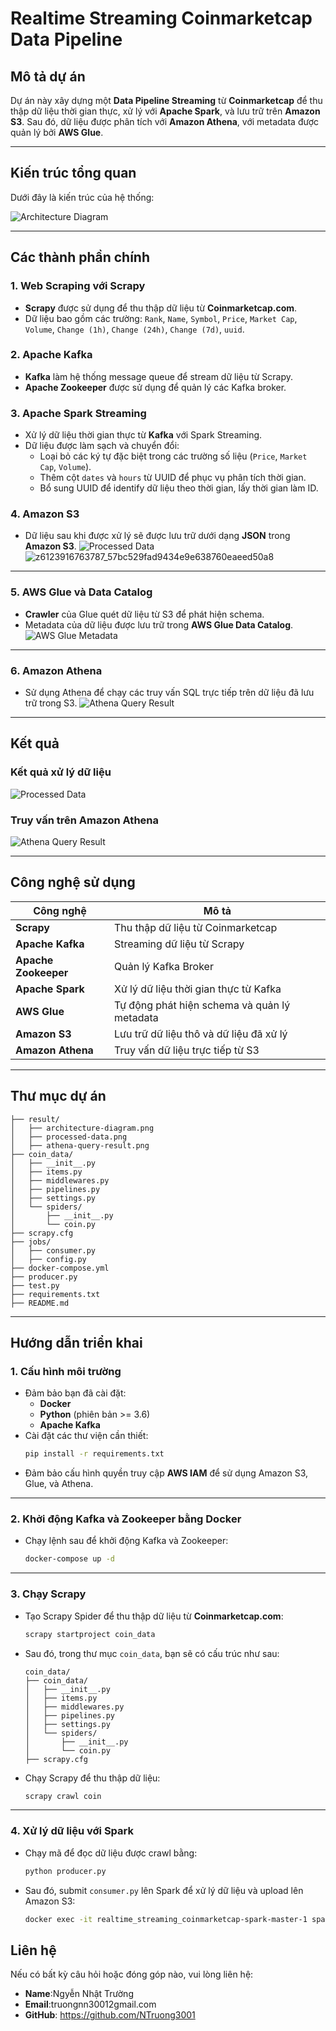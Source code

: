 
# **Realtime Streaming Coinmarketcap Data Pipeline**

## **Mô tả dự án**

Dự án này xây dựng một **Data Pipeline Streaming** từ **Coinmarketcap** để thu thập dữ liệu thời gian thực, xử lý với **Apache Spark**, và lưu trữ trên **Amazon S3**. Sau đó, dữ liệu được phân tích với **Amazon Athena**, với metadata được quản lý bởi **AWS Glue**.

---

## **Kiến trúc tổng quan**

Dưới đây là kiến trúc của hệ thống:

![Architecture Diagram](https://github.com/user-attachments/assets/eb7782cb-218a-41e9-a02a-9364ca4cc9f0)

---

## **Các thành phần chính**

### **1. Web Scraping với Scrapy**
- **Scrapy** được sử dụng để thu thập dữ liệu từ **Coinmarketcap.com**.
- Dữ liệu bao gồm các trường: `Rank`, `Name`, `Symbol`, `Price`, `Market Cap`, `Volume`, `Change (1h)`, `Change (24h)`, `Change (7d)`, `uuid`.

### **2. Apache Kafka**
- **Kafka** làm hệ thống message queue để stream dữ liệu từ Scrapy.
- **Apache Zookeeper** được sử dụng để quản lý các Kafka broker.

### **3. Apache Spark Streaming**
- Xử lý dữ liệu thời gian thực từ **Kafka** với Spark Streaming.
- Dữ liệu được làm sạch và chuyển đổi:
  - Loại bỏ các ký tự đặc biệt trong các trường số liệu (`Price`, `Market Cap`, `Volume`).
  - Thêm cột `dates` và `hours` từ UUID để phục vụ phân tích thời gian.
  - Bổ sung UUID để identify dữ liệu theo thời gian, lấy thời gian làm ID.

### **4. Amazon S3**
- Dữ liệu sau khi được xử lý sẽ được lưu trữ dưới dạng **JSON** trong **Amazon S3**.
![Processed Data](https://github.com/user-attachments/assets/53e111ae-87ec-4bac-938c-48bc78f2779f)
![z6123916763787_57bc529fad9434e9e638760eaeed50a8](https://github.com/user-attachments/assets/43ff4ad1-5530-48e7-829a-fb821a3f461f)

---

### **5. AWS Glue và Data Catalog**
- **Crawler** của Glue quét dữ liệu từ S3 để phát hiện schema.
- Metadata của dữ liệu được lưu trữ trong **AWS Glue Data Catalog**.
![AWS Glue Metadata](https://github.com/user-attachments/assets/769782fc-ac42-413f-9590-f7cccabc89ba)

---

### **6. Amazon Athena**
- Sử dụng Athena để chạy các truy vấn SQL trực tiếp trên dữ liệu đã lưu trữ trong S3.
![Athena Query Result](https://github.com/user-attachments/assets/bd1d1ca8-2b0b-4a24-bd13-2efa5fb8711a)
---

## **Kết quả**

### **Kết quả xử lý dữ liệu**
![Processed Data](https://github.com/user-attachments/assets/00929068-b687-4827-9a96-6eff2bebf847)

### **Truy vấn trên Amazon Athena**
![Athena Query Result](https://github.com/user-attachments/assets/bd1d1ca8-2b0b-4a24-bd13-2efa5fb8711a)

---

## **Công nghệ sử dụng**

| Công nghệ           | Mô tả                                                         |
|---------------------|---------------------------------------------------------------|
| **Scrapy**          | Thu thập dữ liệu từ Coinmarketcap                              |
| **Apache Kafka**    | Streaming dữ liệu từ Scrapy                                   |
| **Apache Zookeeper**| Quản lý Kafka Broker                                          |
| **Apache Spark**    | Xử lý dữ liệu thời gian thực từ Kafka                         |
| **AWS Glue**        | Tự động phát hiện schema và quản lý metadata                  |
| **Amazon S3**       | Lưu trữ dữ liệu thô và dữ liệu đã xử lý                       |
| **Amazon Athena**   | Truy vấn dữ liệu trực tiếp từ S3                              |

---

## **Thư mục dự án**

```plaintext
├── result/
│   ├── architecture-diagram.png
│   ├── processed-data.png
│   ├── athena-query-result.png
├── coin_data/
│   ├── __init__.py
│   ├── items.py
│   ├── middlewares.py
│   ├── pipelines.py
│   ├── settings.py
│   └── spiders/
│       ├── __init__.py
│       └── coin.py
├── scrapy.cfg
├── jobs/
│   ├── consumer.py
│   ├── config.py
├── docker-compose.yml
├── producer.py
├── test.py
├── requirements.txt
├── README.md
```

---

## **Hướng dẫn triển khai**

### **1. Cấu hình môi trường**
- Đảm bảo bạn đã cài đặt:
  - **Docker**
  - **Python** (phiên bản >= 3.6)
  - **Apache Kafka**
- Cài đặt các thư viện cần thiết:
  ```bash
  pip install -r requirements.txt
  ```
- Đảm bảo cấu hình quyền truy cập **AWS IAM** để sử dụng Amazon S3, Glue, và Athena.

---

### **2. Khởi động Kafka và Zookeeper bằng Docker**
- Chạy lệnh sau để khởi động Kafka và Zookeeper:
  ```bash
  docker-compose up -d
  ```

---

### **3. Chạy Scrapy**
- Tạo Scrapy Spider để thu thập dữ liệu từ **Coinmarketcap.com**:
  ```bash
  scrapy startproject coin_data
  ```

- Sau đó, trong thư mục `coin_data`, bạn sẽ có cấu trúc như sau:
  ```plaintext
  coin_data/
  ├── coin_data/
  │   ├── __init__.py
  │   ├── items.py
  │   ├── middlewares.py
  │   ├── pipelines.py
  │   ├── settings.py
  │   └── spiders/
  │       ├── __init__.py
  │       └── coin.py
  ├── scrapy.cfg
  ```

- Chạy Scrapy để thu thập dữ liệu:
  ```bash
  scrapy crawl coin
  ```

---

### **4. Xử lý dữ liệu với Spark**
- Chạy mã để đọc dữ liệu được crawl bằng:
  ```bash
  python producer.py
  ```

- Sau đó, submit `consumer.py` lên Spark để xử lý dữ liệu và upload lên Amazon S3:
  ```bash
  docker exec -it realtime_streaming_coinmarketcap-spark-master-1 spark-submit   --master spark://spark-master:7077   --packages org.apache.spark:spark-sql-kafka-0-10_2.12:3.5.0,org.apache.hadoop:hadoop-aws:3.3.1,com.amazonaws:aws-java-sdk:1.11.469   /opt/bitnami/spark/jobs/consumer.py
  ```



## **Liên hệ**
Nếu có bất kỳ câu hỏi hoặc đóng góp nào, vui lòng liên hệ:

- **Name**:Ngyễn Nhật Trường
- **Email**:truongnn30012gmail.com
- **GitHub**: https://github.com/NTruong3001
